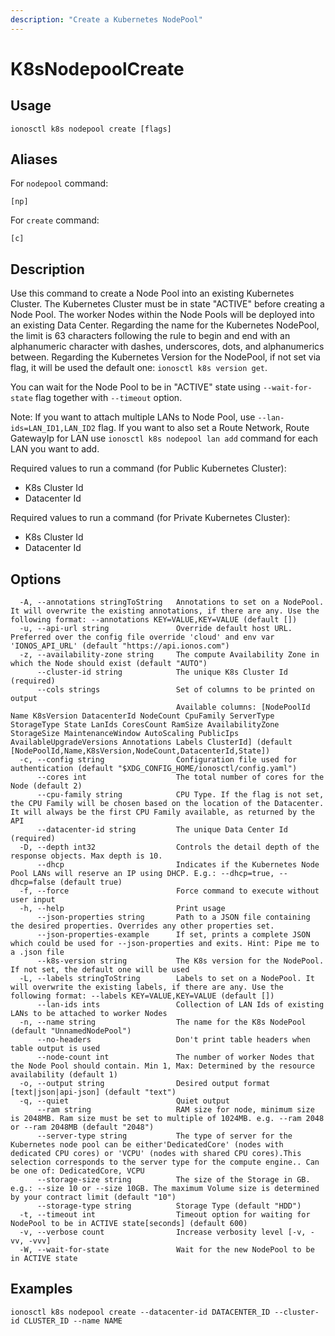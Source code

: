 ```yaml
---
description: "Create a Kubernetes NodePool"
---
```


# K8sNodepoolCreate

## Usage

```text
ionosctl k8s nodepool create [flags]
```

## Aliases

For `nodepool` command:

```text
[np]
```

For `create` command:

```text
[c]
```

## Description

Use this command to create a Node Pool into an existing Kubernetes Cluster. The Kubernetes Cluster must be in state "ACTIVE" before creating a Node Pool. The worker Nodes within the Node Pools will be deployed into an existing Data Center. Regarding the name for the Kubernetes NodePool, the limit is 63 characters following the rule to begin and end with an alphanumeric character with dashes, underscores, dots, and alphanumerics between. Regarding the Kubernetes Version for the NodePool, if not set via flag, it will be used the default one: `ionosctl k8s version get`.

You can wait for the Node Pool to be in "ACTIVE" state using `--wait-for-state` flag together with `--timeout` option.

Note: If you want to attach multiple LANs to Node Pool, use `--lan-ids=LAN_ID1,LAN_ID2` flag. If you want to also set a Route Network, Route GatewayIp for LAN use `ionosctl k8s nodepool lan add` command for each LAN you want to add.

Required values to run a command (for Public Kubernetes Cluster):

* K8s Cluster Id
* Datacenter Id

Required values to run a command (for Private Kubernetes Cluster):

* K8s Cluster Id
* Datacenter Id

## Options

```text
  -A, --annotations stringToString   Annotations to set on a NodePool. It will overwrite the existing annotations, if there are any. Use the following format: --annotations KEY=VALUE,KEY=VALUE (default [])
  -u, --api-url string               Override default host URL. Preferred over the config file override 'cloud' and env var 'IONOS_API_URL' (default "https://api.ionos.com")
  -z, --availability-zone string     The compute Availability Zone in which the Node should exist (default "AUTO")
      --cluster-id string            The unique K8s Cluster Id (required)
      --cols strings                 Set of columns to be printed on output 
                                     Available columns: [NodePoolId Name K8sVersion DatacenterId NodeCount CpuFamily ServerType StorageType State LanIds CoresCount RamSize AvailabilityZone StorageSize MaintenanceWindow AutoScaling PublicIps AvailableUpgradeVersions Annotations Labels ClusterId] (default [NodePoolId,Name,K8sVersion,NodeCount,DatacenterId,State])
  -c, --config string                Configuration file used for authentication (default "$XDG_CONFIG_HOME/ionosctl/config.yaml")
      --cores int                    The total number of cores for the Node (default 2)
      --cpu-family string            CPU Type. If the flag is not set, the CPU Family will be chosen based on the location of the Datacenter. It will always be the first CPU Family available, as returned by the API
      --datacenter-id string         The unique Data Center Id (required)
  -D, --depth int32                  Controls the detail depth of the response objects. Max depth is 10.
      --dhcp                         Indicates if the Kubernetes Node Pool LANs will reserve an IP using DHCP. E.g.: --dhcp=true, --dhcp=false (default true)
  -f, --force                        Force command to execute without user input
  -h, --help                         Print usage
      --json-properties string       Path to a JSON file containing the desired properties. Overrides any other properties set.
      --json-properties-example      If set, prints a complete JSON which could be used for --json-properties and exits. Hint: Pipe me to a .json file
      --k8s-version string           The K8s version for the NodePool. If not set, the default one will be used
  -L, --labels stringToString        Labels to set on a NodePool. It will overwrite the existing labels, if there are any. Use the following format: --labels KEY=VALUE,KEY=VALUE (default [])
      --lan-ids ints                 Collection of LAN Ids of existing LANs to be attached to worker Nodes
  -n, --name string                  The name for the K8s NodePool (default "UnnamedNodePool")
      --no-headers                   Don't print table headers when table output is used
      --node-count int               The number of worker Nodes that the Node Pool should contain. Min 1, Max: Determined by the resource availability (default 1)
  -o, --output string                Desired output format [text|json|api-json] (default "text")
  -q, --quiet                        Quiet output
      --ram string                   RAM size for node, minimum size is 2048MB. Ram size must be set to multiple of 1024MB. e.g. --ram 2048 or --ram 2048MB (default "2048")
      --server-type string           The type of server for the Kubernetes node pool can be either'DedicatedCore' (nodes with dedicated CPU cores) or 'VCPU' (nodes with shared CPU cores).This selection corresponds to the server type for the compute engine.. Can be one of: DedicatedCore, VCPU
      --storage-size string          The size of the Storage in GB. e.g.: --size 10 or --size 10GB. The maximum Volume size is determined by your contract limit (default "10")
      --storage-type string          Storage Type (default "HDD")
  -t, --timeout int                  Timeout option for waiting for NodePool to be in ACTIVE state[seconds] (default 600)
  -v, --verbose count                Increase verbosity level [-v, -vv, -vvv]
  -W, --wait-for-state               Wait for the new NodePool to be in ACTIVE state
```

## Examples

```text
ionosctl k8s nodepool create --datacenter-id DATACENTER_ID --cluster-id CLUSTER_ID --name NAME
```

